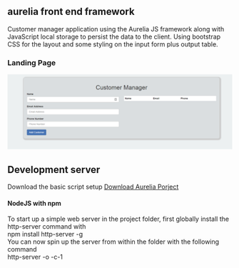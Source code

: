 ## aurelia front end framework
Customer manager application using the Aurelia JS framework along with JavaScript local storage to persist the data to the client. Using bootstrap CSS for the layout and some styling on the input form plus output table.

### Landing  Page
![alt text](https://github.com/abenjamin1313/aurelia-input-manager/blob/gh-pages/images/landing-page.png)

## Development server
Download the basic script setup [Download Aurelia Porject](http://aurelia.io/downloads/basic-aurelia-project.zip)  

#### NodeJS with npm
To start up a simple web server in the project folder, first globally install the http-server command with   
npm install http-server -g  
You can now spin up the server from within the folder with the following command  
http-server -o -c-1  
